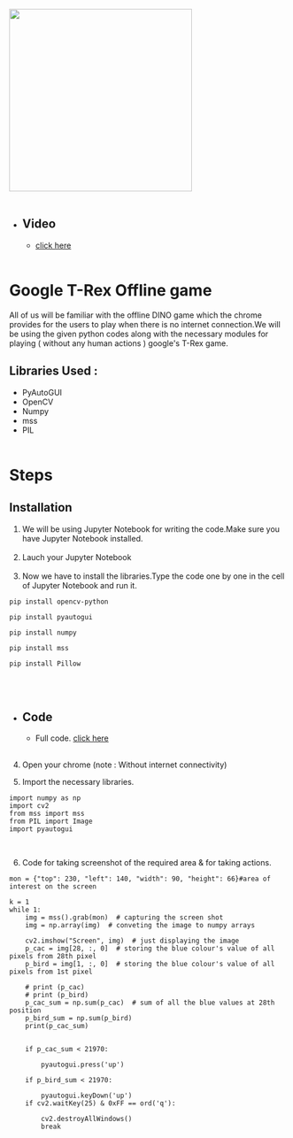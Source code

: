<img src="https://github.com/Godson-Thomas/Chrome_Trex_Offline_Game/blob/master/Files/dino.gif" width="330"  /> <br><br>
* ## Video
  - [click here]()<br><br>
# Google  T-Rex Offline game
All of us will be familiar with the offline DINO game which the chrome provides for the users to play when there is no internet connection.We will be using the given python codes along with the necessary modules for playing ( without any human actions ) google's T-Rex game.


## Libraries Used :
- PyAutoGUI
- OpenCV
- Numpy
- mss
- PIL
<br><br>
# Steps
## Installation


1. We will be using Jupyter Notebook for writing the code.Make sure you have Jupyter Notebook installed.<br><br>
2. Lauch your Jupyter Notebook<br><br>
3. Now we have to install the libraries.Type the code one by one in the cell of Jupyter Notebook and run it.

```
pip install opencv-python
```
```
pip install pyautogui
```
```
pip install numpy
```

```
pip install mss
```
```
pip install Pillow
```

<br><br>
* ## Code 
  - Full code.   [click here]()<br><br>
4. Open your chrome (note : Without internet connectivity)<br>

5. Import the necessary libraries. 
```
import numpy as np
import cv2
from mss import mss
from PIL import Image
import pyautogui
```
<br>

6. Code for taking screenshot of the required area & for taking actions.
```
mon = {"top": 230, "left": 140, "width": 90, "height": 66}#area of interest on the screen

k = 1
while 1:
    img = mss().grab(mon)  # capturing the screen shot
    img = np.array(img)  # conveting the image to numpy arrays

    cv2.imshow("Screen", img)  # just displaying the image
    p_cac = img[28, :, 0]  # storing the blue colour's value of all pixels from 28th pixel
    p_bird = img[1, :, 0]  # storing the blue colour's value of all pixels from 1st pixel

    # print (p_cac)
    # print (p_bird)
    p_cac_sum = np.sum(p_cac)  # sum of all the blue values at 28th position
    p_bird_sum = np.sum(p_bird)
    print(p_cac_sum)


    if p_cac_sum < 21970:

        pyautogui.press('up')

    if p_bird_sum < 21970:

        pyautogui.keyDown('up')
    if cv2.waitKey(25) & 0xFF == ord('q'):

        cv2.destroyAllWindows()
        break
```
<br>

